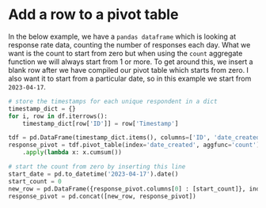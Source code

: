 # Add a row to a pivot table

In the below example, we have a `pandas dataframe` which is looking at response rate data, counting the number of responses each day. What we want is the count to start from zero but when using the `count` aggregate function we will always start from 1 or more. To get around this, we insert a blank row after we have compiled our pivot table which starts from zero. I also want it to start from a particular date, so in this example we start from `2023-04-17`.

```python
# store the timestamps for each unique respondent in a dict
timestamp_dict = {}
for i, row in df.iterrows():
    timestamp_dict[row['ID']] = row['Timestamp']

tdf = pd.DataFrame(timestamp_dict.items(), columns=['ID', 'date_created'])
response_pivot = tdf.pivot_table(index='date_created', aggfunc='count') \
    .apply(lambda x: x.cumsum())

# start the count from zero by inserting this line
start_date = pd.to_datetime('2023-04-17').date()
start_count = 0    
new_row = pd.DataFrame({response_pivot.columns[0] : [start_count]}, index=[start_date])
response_pivot = pd.concat([new_row, response_pivot])
```
